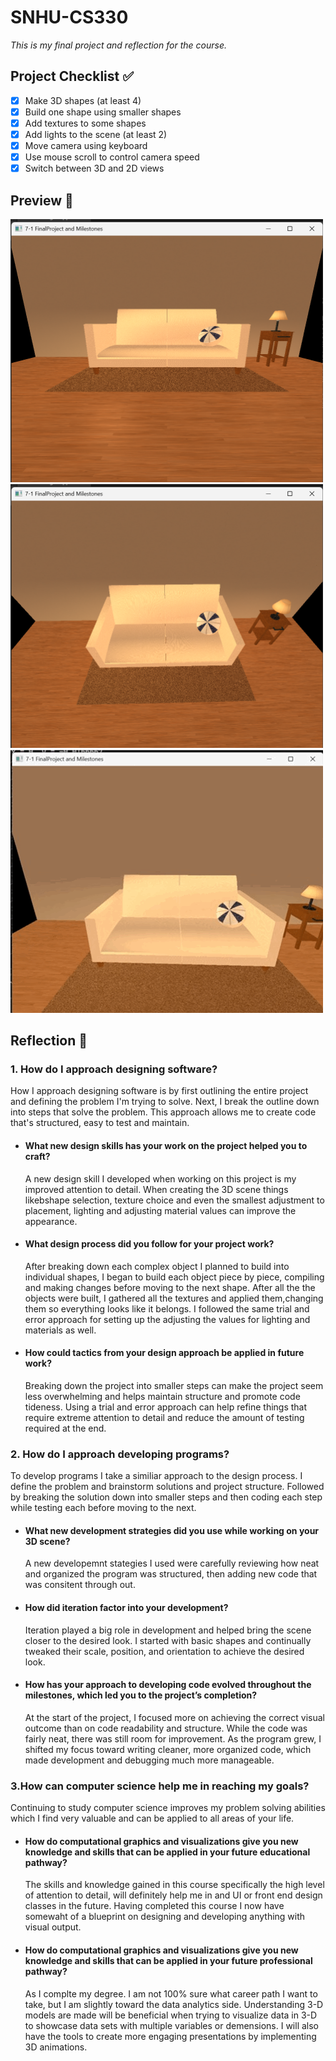 # SNHU-CS330
*This is my final project and reflection for the course.*

## Project Checklist ✅
- [x] Make 3D shapes (at least 4)
- [x] Build one shape using smaller shapes
- [x] Add textures to some shapes
- [x] Add lights to the scene (at least 2)
- [x] Move camera using keyboard
- [x] Use mouse scroll to control camera speed
- [x] Switch between 3D and 2D views

## Preview 👀
<img src="preview.jpg" width="500"/>
<img src="preview2.jpg" width="500"/>
<img src="preview3.gif" width="500"/>

## Reflection 📝
### **1. How do I approach designing software?**

How I approach designing software is by first outlining the entire project and defining the problem I'm trying to solve. Next, I break the outline down into steps that solve the problem. This approach allows me to create code that's structured, easy to test and maintain.

- #### **What new design skills has your work on the project helped you to craft?**
    A new design skill I developed when working on this project is my improved attention to detail. When creating the 3D scene things likebshape selection, texture choice and even the smallest adjustment to placement, lighting and adjusting material values can improve the appearance.

- #### **What design process did you follow for your project work?**
    After breaking down each complex object I planned to build into individual shapes, I began to build each object piece by piece, compiling and making changes before moving to the next shape. After all the the objects were built, I gathered all the textures and applied them,changing them so everything looks like it belongs. I followed the same trial and error approach for setting up the adjusting the values for lighting and materials as well. 

- #### **How could tactics from your design approach be applied in future work?**
    Breaking down the project into smaller steps can make the project seem less overwhelming and helps maintain structure and promote code tideness. Using a trial and error approach can help refine things that require extreme attention to detail and reduce the amount of testing required at the end.

### **2. How do I approach developing programs?**
To develop programs I take a similiar approach to the design process. I define the problem and brainstorm solutions and project structure. Followed by breaking the solution down into smaller steps and then coding each step while testing each before moving to the next.

  - #### **What new development strategies did you use while working on your 3D scene?**
    A new developemnt stategies I used were carefully reviewing how neat and organized the program was structured, then adding new code that was consitent through out.

  - #### **How did iteration factor into your development?**
    Iteration played a big role in development and helped bring the scene closer to the desired look. I started with basic shapes and continually tweaked their scale, position, and orientation to achieve the desired look.

  - #### **How has your approach to developing code evolved throughout the milestones, which led you to the project’s completion?**
    At the start of the project, I focused more on achieving the correct visual outcome than on code readability and structure. While the code was fairly neat, there was still room for improvement. As the program grew, I shifted my focus toward writing cleaner, more organized code, which made development and debugging much more manageable.

### **3.How can computer science help me in reaching my goals?**
Continuing to study computer science improves my problem solving abilities which I find very valuable and can be applied to all areas of your life.

 - #### **How do computational graphics and visualizations give you new knowledge and skills that can be applied in your future educational pathway?**
    The skills and knowledge gained in this course specifically the high level of attention to detail, will definitely help me in and UI or front end design classes in the future. Having completed this course I now have somewaht of a blueprint on designing and developing anything with visual output.

  - #### **How do computational graphics and visualizations give you new knowledge and skills that can be applied in your future professional pathway?**
    As I complte my degree. I am not 100% sure what career path I want to take, but I am slightly toward the data analytics side. Understanding 3-D models are made will be beneficial when trying to visualize data in 3-D to showcase data sets with multiple variables or demensions. I will also have the tools to create more engaging presentations by implementing 3D animations.
